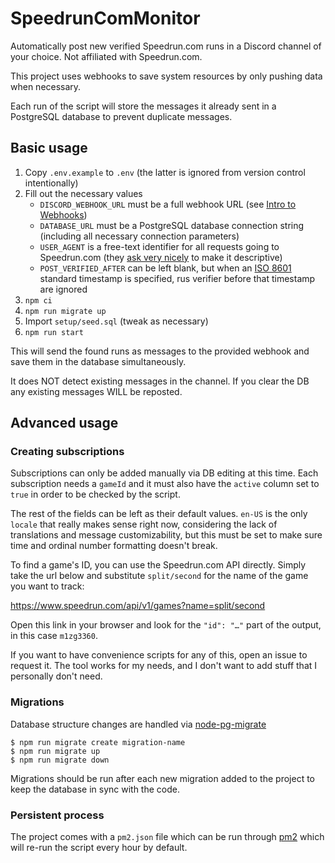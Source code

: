 # SpeedrunComMonitor

Automatically post new verified Speedrun.com runs in a Discord channel of your choice. Not affiliated with Speedrun.com.

This project uses webhooks to save system resources by only pushing data when necessary.

Each run of the script will store the messages it already sent in a PostgreSQL database to prevent duplicate messages.

## Basic usage

1. Copy `.env.example` to `.env` (the latter is ignored from version control intentionally)
2. Fill out the necessary values
    - `DISCORD_WEBHOOK_URL` must be a full webhook URL (see [Intro to Webhooks])
    - `DATABASE_URL` must be a PostgreSQL database connection string (including all necessary connection parameters)
    - `USER_AGENT` is a free-text identifier for all requests going to Speedrun.com (they [ask very nicely] to make it descriptive)
    - `POST_VERIFIED_AFTER` can be left blank, but when an [ISO 8601] standard timestamp is specified, rus verifier before that timestamp are ignored
3. `npm ci`
4. `npm run migrate up`
5. Import `setup/seed.sql` (tweak as necessary)
6. `npm run start`

[Intro to Webhooks]: https://support.discord.com/hc/en-us/articles/228383668-Intro-to-Webhooks

[ask very nicely]: https://github.com/speedruncomorg/api?tab=readme-ov-file#basics

[ISO 8601]: https://en.wikipedia.org/wiki/ISO_8601

This will send the found runs as messages to the provided webhook and save them in the database simultaneously.

It does NOT detect existing messages in the channel. If you clear the DB any existing messages WILL be reposted.

## Advanced usage

### Creating subscriptions

Subscriptions can only be added manually via DB editing at this time. Each subscription needs a `gameId` and it must also have the `active` column set to `true` in order to be checked by the script.

The rest of the fields can be left as their default values. `en-US` is the only `locale` that really makes sense right now, considering the lack of translations and message customizability, but this must be set to make sure time and ordinal number formatting doesn't break.

To find a game's ID, you can use the Speedrun.com API directly. Simply take the url below and substitute `split/second` for the name of the game you want to track:

https://www.speedrun.com/api/v1/games?name=split/second

Open this link in your browser and look for the `"id": "…"` part of the output, in this case `m1zg3360`.

If you want to have convenience scripts for any of this, open an issue to request it.
The tool works for my needs, and I don't want to add stuff that I personally don't need.

### Migrations

Database structure changes are handled via [node-pg-migrate]

```
$ npm run migrate create migration-name
$ npm run migrate up
$ npm run migrate down
```

[node-pg-migrate]: https://www.npmjs.com/package/node-pg-migrate

Migrations should be run after each new migration added to the project to keep the database in sync with the code.

### Persistent process

The project comes with a `pm2.json` file which can be run through [pm2] which will re-run the script every hour by default.

[pm2]: https://www.npmjs.com/package/pm2
